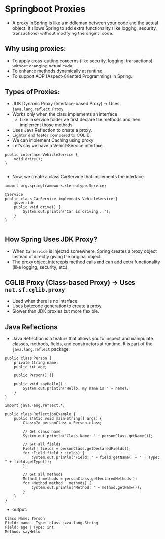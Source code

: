 # Springboot Proxies

- A proxy in Spring is like a middleman between your code and the actual object. It allows Spring to add extra functionality (like logging, security, transactions) without modifying the original code.

## Why using proxies:
- To apply cross-cutting concerns (like security, logging, transactions) without changing actual code.
- To enhance methods dynamically at runtime.
- To support AOP (Aspect-Oriented Programming) in Spring.

## Types of Proxies:
- JDK Dynamic Proxy (Interface-based Proxy) → Uses `java.lang.reflect.Proxy`
-  Works only when the class implements an interface 
      - Like in service folder we first declare the methods and then implement those methods.
-  Uses Java Reflection to create a proxy.
-  Lighter and faster compared to CGLIB.
- We can implement Caching using proxy
- Let’s say we have a VehicleService interface.
```
public interface VehicleService {
    void drive();
}


```

- Now, we create a class CarService that implements the interface.
```
import org.springframework.stereotype.Service;

@Service
public class CarService implements VehicleService {
    @Override
    public void drive() {
        System.out.println("Car is driving...");
    }
}


```
## How Spring Uses JDK Proxy?

- When `CarService` is injected somewhere, Spring creates a proxy object instead of directly giving the original object.
- The proxy object intercepts method calls and can add extra functionality (like logging, security, etc.).

## CGLIB Proxy (Class-based Proxy) → Uses `net.sf.cglib.proxy`
  - Used when there is no interface.
  - Uses bytecode generation to create a proxy.
  - Slower than JDK proxies but more flexible.

## Java Reflections
- Java Reflection is a feature that allows you to inspect and manipulate classes, methods, fields, and constructors at runtime. It is part of the `java.lang.reflect` package.

```
public class Person {
    private String name;
    public int age;

    public Person() {}

    public void sayHello() {
        System.out.println("Hello, my name is " + name);
    }
}

```
```
import java.lang.reflect.*;

public class ReflectionExample {
    public static void main(String[] args) {
        Class<?> personClass = Person.class;

        // Get class name
        System.out.println("Class Name: " + personClass.getName());

        // Get all fields
        Field[] fields = personClass.getDeclaredFields();
        for (Field field : fields) {
            System.out.println("Field: " + field.getName() + " | Type: " + field.getType());
        }

        // Get all methods
        Method[] methods = personClass.getDeclaredMethods();
        for (Method method : methods) {
            System.out.println("Method: " + method.getName());
        }
    }
}
```

- output:
```shell
Class Name: Person
Field: name | Type: class java.lang.String
Field: age | Type: int
Method: sayHello

```


